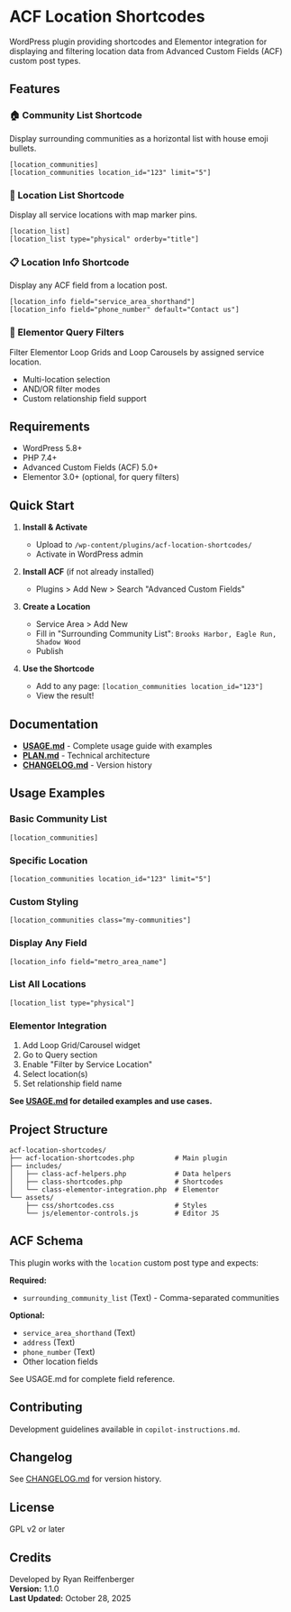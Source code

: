 # ACF Location Shortcodes

WordPress plugin providing shortcodes and Elementor integration for displaying and filtering location data from Advanced Custom Fields (ACF) custom post types.

## Features

### 🏠 Community List Shortcode
Display surrounding communities as a horizontal list with house emoji bullets.

```
[location_communities]
[location_communities location_id="123" limit="5"]
```

### 📍 Location List Shortcode
Display all service locations with map marker pins.

```
[location_list]
[location_list type="physical" orderby="title"]
```

### 📋 Location Info Shortcode
Display any ACF field from a location post.

```
[location_info field="service_area_shorthand"]
[location_info field="phone_number" default="Contact us"]
```

### 🎨 Elementor Query Filters
Filter Elementor Loop Grids and Loop Carousels by assigned service location.
- Multi-location selection
- AND/OR filter modes
- Custom relationship field support

## Requirements

- WordPress 5.8+
- PHP 7.4+
- Advanced Custom Fields (ACF) 5.0+
- Elementor 3.0+ (optional, for query filters)

## Quick Start

1. **Install & Activate**
   - Upload to `/wp-content/plugins/acf-location-shortcodes/`
   - Activate in WordPress admin

2. **Install ACF** (if not already installed)
   - Plugins > Add New > Search "Advanced Custom Fields"

3. **Create a Location**
   - Service Area > Add New
   - Fill in "Surrounding Community List": `Brooks Harbor, Eagle Run, Shadow Wood`
   - Publish

4. **Use the Shortcode**
   - Add to any page: `[location_communities location_id="123"]`
   - View the result!

## Documentation

- **[USAGE.md](USAGE.md)** - Complete usage guide with examples
- **[PLAN.md](PLAN.md)** - Technical architecture
- **[CHANGELOG.md](CHANGELOG.md)** - Version history

## Usage Examples

### Basic Community List
```
[location_communities]
```

### Specific Location
```
[location_communities location_id="123" limit="5"]
```

### Custom Styling
```
[location_communities class="my-communities"]
```

### Display Any Field
```
[location_info field="metro_area_name"]
```

### List All Locations
```
[location_list type="physical"]
```

### Elementor Integration

1. Add Loop Grid/Carousel widget
2. Go to Query section
3. Enable "Filter by Service Location"
4. Select location(s)
5. Set relationship field name

**See [USAGE.md](USAGE.md) for detailed examples and use cases.**

## Project Structure

```
acf-location-shortcodes/
├── acf-location-shortcodes.php          # Main plugin
├── includes/
│   ├── class-acf-helpers.php            # Data helpers
│   ├── class-shortcodes.php             # Shortcodes
│   └── class-elementor-integration.php  # Elementor
└── assets/
    ├── css/shortcodes.css               # Styles
    └── js/elementor-controls.js         # Editor JS
```

## ACF Schema

This plugin works with the `location` custom post type and expects:

**Required:**
- `surrounding_community_list` (Text) - Comma-separated communities

**Optional:**
- `service_area_shorthand` (Text)
- `address` (Text)
- `phone_number` (Text)
- Other location fields

See USAGE.md for complete field reference.

## Contributing

Development guidelines available in `copilot-instructions.md`.

## Changelog

See [CHANGELOG.md](CHANGELOG.md) for version history.

## License

GPL v2 or later

## Credits

Developed by Ryan Reiffenberger  
**Version:** 1.1.0  
**Last Updated:** October 28, 2025
